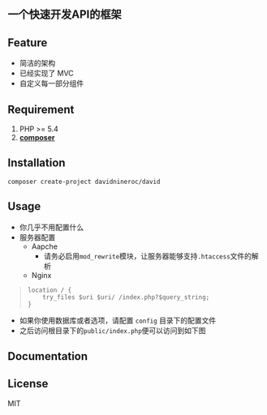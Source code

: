 ## 一个快速开发API的框架


## Feature
 - 简洁的架构
 - 已经实现了 MVC
 - 自定义每一部分组件

## Requirement

1. PHP >= 5.4
2. **[composer](https://getcomposer.org/)**


## Installation

```shell
composer create-project davidnineroc/david
```

## Usage
* 你几乎不用配置什么
* 服务器配置
	* Aapche
		* 请务必启用`mod_rewrite`模块，让服务器能够支持`.htaccess`文件的解析
	* Nginx
>
>  
>     location / {
>         try_files $uri $uri/ /index.php?$query_string;
>     }
>

* 如果你使用数据库或者选项，请配置 `config` 目录下的配置文件
* 之后访问根目录下的`public/index.php`便可以访问到如下图

## Documentation

## License

MIT